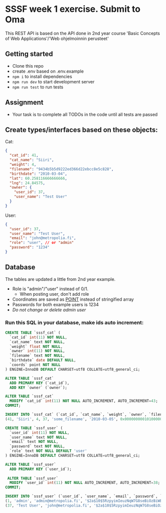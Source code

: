 # SSSF week 1 exercise. Submit to Oma

This REST API is based on the API done in 2nd year course 'Basic Concepts of Web Applications'/'Web ohjelmoinnin perusteet'

## Getting started

- Clone this repo
- create .env based on .env.example
- `npm i` to install dependencies
- `npm run dev` to start development server
- `npm run test` to run tests

## Assignment

- Your task is to complete all TODOs in the code until all tests are passed

## Create types/interfaces based on these objects:

Cat:

```json
{
  "cat_id": 41,
  "cat_name": "Siiri",
  "weight": 4,
  "filename": "9434b5b5d9222ed366d22ebcc8e5c828",
  "birthdate": "2010-03-04",
  "lat": 60.258116666666666,
  "lng": 24.84575,
  "owner": {
    "user_id": 37,
    "user_name": "Test User"
  }
}
```

User:

```json
{
  "user_id": 37,
  "user_name": "Test User",
  "email": "john@metropolia.fi",
  "role": "user", // or "admin"
  "password": "1234"
}
```

## Database

The tables are updated a little from 2nd year example.

- Role is "admin"/"user" instead of 0/1.
  - When posting user, don't add role
- Coordinates are saved as [POINT](https://mariadb.com/kb/en/geometry-types/#pointpoint) instead of stringified array
- Passwords for both example users is 1234
- _Do not change or delete admin user_

### Run this SQL in your database, make ids auto increment:

```sql
CREATE TABLE `sssf_cat` (
  `cat_id` int(11) NOT NULL,
  `cat_name` text NOT NULL,
  `weight` float NOT NULL,
  `owner` int(11) NOT NULL,
  `filename` text NOT NULL,
  `birthdate` date DEFAULT NULL,
  `coords` point NOT NULL
) ENGINE=InnoDB DEFAULT CHARSET=utf8 COLLATE=utf8_general_ci;

ALTER TABLE `sssf_cat`
  ADD PRIMARY KEY (`cat_id`),
  ADD KEY `owner` (`owner`);

ALTER TABLE `sssf_cat`
  MODIFY `cat_id` int(11) NOT NULL AUTO_INCREMENT, AUTO_INCREMENT=43;
COMMIT;

INSERT INTO `sssf_cat` (`cat_id`, `cat_name`, `weight`, `owner`, `filename`, `birthdate`, `coords`) VALUES
(41, 'Siiri', 4, 37, 'some_filename', '2010-03-05', 0x00000000010100000064f188f709214e408d976e1283d83840);

CREATE TABLE `sssf_user` (
  `user_id` int(11) NOT NULL,
  `user_name` text NOT NULL,
  `email` text NOT NULL,
  `password` text NOT NULL,
  `role` text NOT NULL DEFAULT 'user'
) ENGINE=InnoDB DEFAULT CHARSET=utf8 COLLATE=utf8_general_ci;

ALTER TABLE `sssf_user`
  ADD PRIMARY KEY (`user_id`);
  
 ALTER TABLE `sssf_user`
  MODIFY `user_id` int(11) NOT NULL AUTO_INCREMENT, AUTO_INCREMENT=38;
COMMIT;

INSERT INTO `sssf_user` (`user_id`, `user_name`, `email`, `password`, `role`) VALUES
(1, 'admin', 'admin@metropolia.fi', '$2a$10$5RzpyimIeuzNqW7G8seBiOzBiWBvrSWroDomxMa0HzU6K2ddSgixS', 'admin'),
(37, 'Test User', 'john@metropolia.fi', '$2a$10$5RzpyimIeuzNqW7G8seBiOzBiWBvrSWroDomxMa0HzU6K2ddSgixS', 'user');
```

